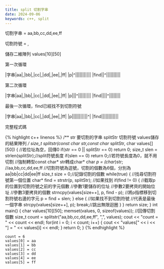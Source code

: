 ```yaml
---
title: split 切割字串
date: 2024-09-06
keywords: c++, split 
---
```


切割字串 = aa,bb,cc,dd,ee,ff

切割符號 = ,

儲存二維陣列 values[10][50]


第一次循環

|字串|aa|,|bb|,|cc|,|dd|,|ee|,|ff|
|p|^|||||||||||
|find||^||||||||||


第二次循環

|字串|aa|,|bb|,|cc|,|dd|,|ee|,|ff|
|p|||^|||||||||
|find||||^||||||||


最後一次循環，find已經找不到切割符號

|字串|aa|,|bb|,|cc|,|dd|,|ee|,|ff|
|p|||||||||||^|
|find||||||||||||


完整程式碼

{% highlight c++ linenos %}
/**
 str 要切割的字串
 splitStr 切割符號
 values儲存的結果陣列
**/
size_t splitstr(const char* str,const char* splitStr, char values[][50]) {
    //若位址為空，回傳0
    if(str == 0 || splitStr == 0) return 0;
    size_t slen = strlen(splitStr);//split符號長度
    if(slen == 0) return 0;//若符號長度為0，就不用切割
    //強制轉型const char* str轉成char*
    char *p = (char*)str;
    //aa,bb,cc,dd,ee,ff
    //切割符號為逗號，切割的個數為6個，分別為aa|bb|cc|dd|ee|ff
    size_t size = 0;//記錄切割的個數
    while(true) {
        //找尋切割符號第一個位置
        char* find = strstr(p, splitStr);
        //如果找到
        if(find != 0) {
            //截取p的位置到切割符號之前的字元個數
            //參數1要儲存的位址
            //參數2要拷貝的開始位址
            //參數3要拷貝的個數
            strncpy(values[size++], p, find - p);
            //將p指標移到切割符號右邊的字元
            p = find + slen;
        } else {
            //如果找不到切割符號
            //代表是最後一個字串
            strcpy(values[size++], p);
            break;//跳出無限迴圈
        }
    }
    return size;
}
int main() {
    char values[10][50];
    memset(values, 0, sizeof(values));
    //回傳切割個數
    size_t count = splitstr("aa,bb,cc,dd,ee,ff", ",", values);
    cout << "count = " << count << endl;
    for(int i = 0; i < count; i++) {
        cout << "values[" << i << "] = " << values[i] << endl;
    }
    return 0;
}
{% endhighlight %}

```
count = 6
values[0] = aa
values[1] = bb
values[2] = cc
values[3] = dd
values[4] = ee
values[5] = ff
```
